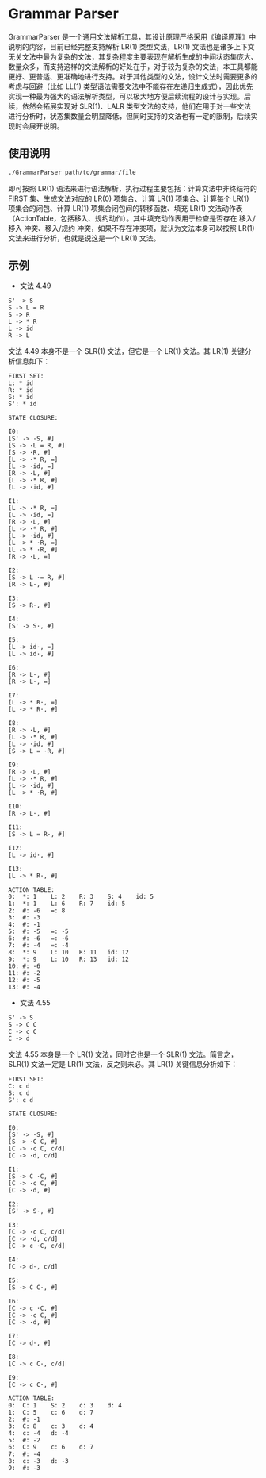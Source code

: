 # Grammar Parser

GrammarParser 是一个通用文法解析工具，其设计原理严格采用《编译原理》中说明的内容，目前已经完整支持解析 LR(1) 类型文法，LR(1) 文法也是诸多上下文无关文法中最为复杂的文法，其复杂程度主要表现在解析生成的中间状态集庞大、数量众多，而支持这样的文法解析的好处在于，对于较为复杂的文法，本工具都能更好、更普适、更准确地进行支持。对于其他类型的文法，设计文法时需要更多的考虑与回避（比如 LL(1) 类型语法需要文法中不能存在左递归生成式），因此优先实现一种最为强大的语法解析类型，可以极大地方便后续流程的设计与实现。后续，依然会拓展实现对 SLR(1)、LALR 类型文法的支持，他们在用于对一些文法进行分析时，状态集数量会明显降低，但同时支持的文法也有一定的限制，后续实现时会展开说明。

## 使用说明

```bash
./GrammarParser path/to/grammar/file
```

即可按照 LR(1) 语法来进行语法解析，执行过程主要包括：计算文法中非终结符的 FIRST 集、生成文法对应的 LR(0) 项集合、计算 LR(1) 项集合、计算每个 LR(1) 项集合的闭包、计算 LR(1) 项集合闭包间的转移函数、填充 LR(1) 文法动作表（ActionTable，包括移入、规约动作）。其中填充动作表用于检查是否存在 移入/移入 冲突、移入/规约 冲突，如果不存在冲突项，就认为文法本身可以按照 LR(1) 文法来进行分析，也就是说这是一个 LR(1) 文法。

## 示例

- 文法 4.49

```text
S' -> S
S -> L = R
S -> R
L -> * R
L -> id
R -> L
```

文法 4.49 本身不是一个 SLR(1) 文法，但它是一个 LR(1) 文法。其 LR(1) 关键分析信息如下：

```text
FIRST SET:
L: * id
R: * id
S: * id
S': * id

STATE CLOSURE:

I0:
[S' -> ·S, #]
[S -> ·L = R, #]
[S -> ·R, #]
[L -> ·* R, =]
[L -> ·id, =]
[R -> ·L, #]
[L -> ·* R, #]
[L -> ·id, #]

I1:
[L -> ·* R, =]
[L -> ·id, =]
[R -> ·L, #]
[L -> ·* R, #]
[L -> ·id, #]
[L -> * ·R, =]
[L -> * ·R, #]
[R -> ·L, =]

I2:
[S -> L ·= R, #]
[R -> L·, #]

I3:
[S -> R·, #]

I4:
[S' -> S·, #]

I5:
[L -> id·, =]
[L -> id·, #]

I6:
[R -> L·, #]
[R -> L·, =]

I7:
[L -> * R·, =]
[L -> * R·, #]

I8:
[R -> ·L, #]
[L -> ·* R, #]
[L -> ·id, #]
[S -> L = ·R, #]

I9:
[R -> ·L, #]
[L -> ·* R, #]
[L -> ·id, #]
[L -> * ·R, #]

I10:
[R -> L·, #]

I11:
[S -> L = R·, #]

I12:
[L -> id·, #]

I13:
[L -> * R·, #]

ACTION TABLE:
0:	*: 1	L: 2	R: 3	S: 4	id: 5
1:	*: 1	L: 6	R: 7	id: 5
2:	#: -6	=: 8
3:	#: -3
4:	#: -1
5:	#: -5	=: -5
6:	#: -6	=: -6
7:	#: -4	=: -4
8:	*: 9	L: 10	R: 11	id: 12
9:	*: 9	L: 10	R: 13	id: 12
10:	#: -6
11:	#: -2
12:	#: -5
13:	#: -4
```

- 文法 4.55

```text
S' -> S
S -> C C
C -> c C
C -> d
```

文法 4.55 本身是一个 LR(1) 文法，同时它也是一个 SLR(1) 文法。简言之，SLR(1) 文法一定是 LR(1) 文法，反之则未必。其 LR(1) 关键信息分析如下：

```text
FIRST SET:
C: c d
S: c d
S': c d

STATE CLOSURE:

I0:
[S' -> ·S, #]
[S -> ·C C, #]
[C -> ·c C, c/d]
[C -> ·d, c/d]

I1:
[S -> C ·C, #]
[C -> ·c C, #]
[C -> ·d, #]

I2:
[S' -> S·, #]

I3:
[C -> ·c C, c/d]
[C -> ·d, c/d]
[C -> c ·C, c/d]

I4:
[C -> d·, c/d]

I5:
[S -> C C·, #]

I6:
[C -> c ·C, #]
[C -> ·c C, #]
[C -> ·d, #]

I7:
[C -> d·, #]

I8:
[C -> c C·, c/d]

I9:
[C -> c C·, #]

ACTION TABLE:
0:	C: 1	S: 2	c: 3	d: 4
1:	C: 5	c: 6	d: 7
2:	#: -1
3:	C: 8	c: 3	d: 4
4:	c: -4	d: -4
5:	#: -2
6:	C: 9	c: 6	d: 7
7:	#: -4
8:	c: -3	d: -3
9:	#: -3
```
